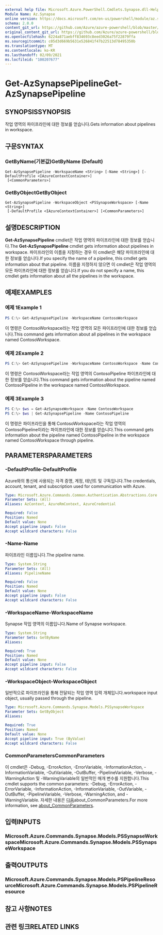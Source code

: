 ```yaml
---
external help file: Microsoft.Azure.PowerShell.Cmdlets.Synapse.dll-Help.xml
Module Name: Az.Synapse
online version: https://docs.microsoft.com/en-us/powershell/module/az.synapse/get-azsynapsepipeline
schema: 2.0.0
content_git_url: https://github.com/Azure/azure-powershell/blob/master/src/Synapse/Synapse/help/Get-AzSynapsePipeline.md
original_content_git_url: https://github.com/Azure/azure-powershell/blob/master/src/Synapse/Synapse/help/Get-AzSynapsePipeline.md
ms.openlocfilehash: 6224a871aebff834693c8eed3026a75f22879ffa
ms.sourcegitcommit: c05d3d669b5631e526841f47b22513d78495350b
ms.translationtype: MT
ms.contentlocale: ko-KR
ms.lasthandoff: 02/09/2021
ms.locfileid: "100207677"
---
```

# <span data-ttu-id="41b48-101">Get-AzSynapsePipeline</span><span class="sxs-lookup"><span data-stu-id="41b48-101">Get-AzSynapsePipeline</span></span>

## <span data-ttu-id="41b48-102">SYNOPSIS</span><span class="sxs-lookup"><span data-stu-id="41b48-102">SYNOPSIS</span></span>
<span data-ttu-id="41b48-103">작업 영역의 파이프라인에 대한 정보를 얻습니다.</span><span class="sxs-lookup"><span data-stu-id="41b48-103">Gets information about pipelines in workspace.</span></span>

## <span data-ttu-id="41b48-104">구문</span><span class="sxs-lookup"><span data-stu-id="41b48-104">SYNTAX</span></span>

### <span data-ttu-id="41b48-105">GetByName(기본값)</span><span class="sxs-lookup"><span data-stu-id="41b48-105">GetByName (Default)</span></span>
```
Get-AzSynapsePipeline -WorkspaceName <String> [-Name <String>] [-DefaultProfile <IAzureContextContainer>]
 [<CommonParameters>]
```

### <span data-ttu-id="41b48-106">GetByObject</span><span class="sxs-lookup"><span data-stu-id="41b48-106">GetByObject</span></span>
```
Get-AzSynapsePipeline -WorkspaceObject <PSSynapseWorkspace> [-Name <String>]
 [-DefaultProfile <IAzureContextContainer>] [<CommonParameters>]
```

## <span data-ttu-id="41b48-107">설명</span><span class="sxs-lookup"><span data-stu-id="41b48-107">DESCRIPTION</span></span>
<span data-ttu-id="41b48-108">**Get-AzSynapsePipeline** cmdlet은 작업 영역의 파이프라인에 대한 정보를 얻습니다.</span><span class="sxs-lookup"><span data-stu-id="41b48-108">The **Get-AzSynapsePipeline** cmdlet gets information about pipelines in workspace.</span></span> <span data-ttu-id="41b48-109">파이프라인의 이름을 지정하는 경우 이 cmdlet은 해당 파이프라인에 대한 정보를 얻습니다.</span><span class="sxs-lookup"><span data-stu-id="41b48-109">If you specify the name of a pipeline, this cmdlet gets information about that pipeline.</span></span> <span data-ttu-id="41b48-110">이름을 지정하지 않으면 이 cmdlet은 작업 영역의 모든 파이프라인에 대한 정보를 얻습니다.</span><span class="sxs-lookup"><span data-stu-id="41b48-110">If you do not specify a name, this cmdlet gets information about all the pipelines in the workspace.</span></span>

## <span data-ttu-id="41b48-111">예제</span><span class="sxs-lookup"><span data-stu-id="41b48-111">EXAMPLES</span></span>

### <span data-ttu-id="41b48-112">예제 1</span><span class="sxs-lookup"><span data-stu-id="41b48-112">Example 1</span></span>
```powershell
PS C:\> Get-AzSynapsePipeline -WorkspaceName ContosoWorkspace
```

<span data-ttu-id="41b48-113">이 명령은 ContosoWorkspace라는 작업 영역의 모든 파이프라인에 대한 정보를 얻습니다.</span><span class="sxs-lookup"><span data-stu-id="41b48-113">This command gets information about all pipelines in the workspace named ContosoWorkspace.</span></span>

### <span data-ttu-id="41b48-114">예제 2</span><span class="sxs-lookup"><span data-stu-id="41b48-114">Example 2</span></span>
```powershell
PS C:\> Get-AzSynapsePipeline -WorkspaceName ContosoWorkspace -Name ContosoPipeline
```

<span data-ttu-id="41b48-115">이 명령은 ContosoWorkspace라는 작업 영역의 ContosoPipeline 파이프라인에 대한 정보를 얻습니다.</span><span class="sxs-lookup"><span data-stu-id="41b48-115">This command gets information about the pipeline named ContosoPipeline in the workspace named ContosoWorkspace.</span></span>

### <span data-ttu-id="41b48-116">예제 3</span><span class="sxs-lookup"><span data-stu-id="41b48-116">Example 3</span></span>
```powershell
PS C:\> $ws = Get-AzSynapseWorkspace -Name ContosoWorkspace
PS C:\> $ws | Get-AzSynapsePipeline -Name ContosoPipeline
```

<span data-ttu-id="41b48-117">이 명령은 파이프라인을 통해 ContosoWorkspace라는 작업 영역의 ContosoPipeline이라는 파이프라인에 대한 정보를 얻습니다.</span><span class="sxs-lookup"><span data-stu-id="41b48-117">This command gets information about the pipeline named ContosoPipeline in the workspace named ContosoWorkspace through pipeline.</span></span>

## <span data-ttu-id="41b48-118">PARAMETERS</span><span class="sxs-lookup"><span data-stu-id="41b48-118">PARAMETERS</span></span>

### <span data-ttu-id="41b48-119">-DefaultProfile</span><span class="sxs-lookup"><span data-stu-id="41b48-119">-DefaultProfile</span></span>
<span data-ttu-id="41b48-120">Azure와의 통신에 사용되는 자격 증명, 계정, 테넌트 및 구독입니다.</span><span class="sxs-lookup"><span data-stu-id="41b48-120">The credentials, account, tenant, and subscription used for communication with Azure.</span></span>

```yaml
Type: Microsoft.Azure.Commands.Common.Authentication.Abstractions.Core.IAzureContextContainer
Parameter Sets: (All)
Aliases: AzContext, AzureRmContext, AzureCredential

Required: False
Position: Named
Default value: None
Accept pipeline input: False
Accept wildcard characters: False
```

### <span data-ttu-id="41b48-121">-Name</span><span class="sxs-lookup"><span data-stu-id="41b48-121">-Name</span></span>
<span data-ttu-id="41b48-122">파이프라인 이름입니다.</span><span class="sxs-lookup"><span data-stu-id="41b48-122">The pipeline name.</span></span>

```yaml
Type: System.String
Parameter Sets: (All)
Aliases: PipelineName

Required: False
Position: Named
Default value: None
Accept pipeline input: False
Accept wildcard characters: False
```

### <span data-ttu-id="41b48-123">-WorkspaceName</span><span class="sxs-lookup"><span data-stu-id="41b48-123">-WorkspaceName</span></span>
<span data-ttu-id="41b48-124">Synapse 작업 영역의 이름입니다.</span><span class="sxs-lookup"><span data-stu-id="41b48-124">Name of Synapse workspace.</span></span>

```yaml
Type: System.String
Parameter Sets: GetByName
Aliases:

Required: True
Position: Named
Default value: None
Accept pipeline input: False
Accept wildcard characters: False
```

### <span data-ttu-id="41b48-125">-WorkspaceObject</span><span class="sxs-lookup"><span data-stu-id="41b48-125">-WorkspaceObject</span></span>
<span data-ttu-id="41b48-126">일반적으로 파이프라인을 통해 전달되는 작업 영역 입력 개체입니다.</span><span class="sxs-lookup"><span data-stu-id="41b48-126">workspace input object, usually passed through the pipeline.</span></span>

```yaml
Type: Microsoft.Azure.Commands.Synapse.Models.PSSynapseWorkspace
Parameter Sets: GetByObject
Aliases:

Required: True
Position: Named
Default value: None
Accept pipeline input: True (ByValue)
Accept wildcard characters: False
```

### <span data-ttu-id="41b48-127">CommonParameters</span><span class="sxs-lookup"><span data-stu-id="41b48-127">CommonParameters</span></span>
<span data-ttu-id="41b48-128">이 cmdlet은 -Debug, -ErrorAction, -ErrorVariable, -InformationAction, -InformationVariable, -OutVariable, -OutBuffer, -PipelineVariable, -Verbose, -WarningAction 및 -WarningVariable의 일반적인 매개 변수를 지원합니다.</span><span class="sxs-lookup"><span data-stu-id="41b48-128">This cmdlet supports the common parameters: -Debug, -ErrorAction, -ErrorVariable, -InformationAction, -InformationVariable, -OutVariable, -OutBuffer, -PipelineVariable, -Verbose, -WarningAction, and -WarningVariable.</span></span> <span data-ttu-id="41b48-129">자세한 내용은 [다음](http://go.microsoft.com/fwlink/?LinkID=113216)about_CommonParameters.</span><span class="sxs-lookup"><span data-stu-id="41b48-129">For more information, see [about_CommonParameters](http://go.microsoft.com/fwlink/?LinkID=113216).</span></span>

## <span data-ttu-id="41b48-130">입력</span><span class="sxs-lookup"><span data-stu-id="41b48-130">INPUTS</span></span>

### <span data-ttu-id="41b48-131">Microsoft.Azure.Commands.Synapse.Models.PSSynapseWorkspace</span><span class="sxs-lookup"><span data-stu-id="41b48-131">Microsoft.Azure.Commands.Synapse.Models.PSSynapseWorkspace</span></span>

## <span data-ttu-id="41b48-132">출력</span><span class="sxs-lookup"><span data-stu-id="41b48-132">OUTPUTS</span></span>

### <span data-ttu-id="41b48-133">Microsoft.Azure.Commands.Synapse.Models.PSPipelineResource</span><span class="sxs-lookup"><span data-stu-id="41b48-133">Microsoft.Azure.Commands.Synapse.Models.PSPipelineResource</span></span>

## <span data-ttu-id="41b48-134">참고 사항</span><span class="sxs-lookup"><span data-stu-id="41b48-134">NOTES</span></span>

## <span data-ttu-id="41b48-135">관련 링크</span><span class="sxs-lookup"><span data-stu-id="41b48-135">RELATED LINKS</span></span>
